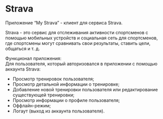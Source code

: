# Strava
Приложение “My Strava” - клиент для сервиса Strava.<br/>

Strava - это сервис для отслеживания активности спортсменов с помощью мобильных устройств и социальная сеть для спортсменов,<br/>
где спортсмены могут сравнивать свои результаты, ставить цели, общаться и т. д.<br/>

Функционал приложения:<br/>
Для пользователя, который авторизовался в приложении с помощью аккаунта Strava:<br/>

- Просмотр тренировок пользователя;
- Просмотр детальной информации о тренировке;
- Добавление новой тренировки пользователя или редактирование существующей тренировки;
- Просмотр информации о профиле пользователя;
- Оффлайн-режим;
- Логаут (выход из аккаунта пользователя).
